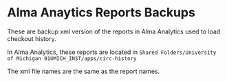 # Alma Anaytics Reports Backups

These are backup xml version of the reports in Alma Analytics used to load checkout history.

In Alma Analytics, these reports are located in `Shared Folders/University of Michigan 01UMICH_INST/apps/circ-history`

The xml file names are the same as the report names.
